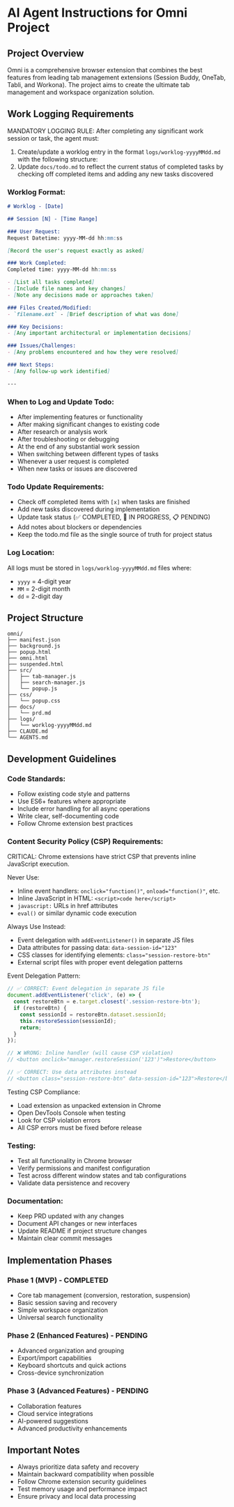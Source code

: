 # AI Agent Instructions for Omni Project

## Project Overview
Omni is a comprehensive browser extension that combines the best features from leading tab management extensions (Session Buddy, OneTab, Tabli, and Workona). The project aims to create the ultimate tab management and workspace organization solution.

## Work Logging Requirements

MANDATORY LOGGING RULE: After completing any significant work session or task, the agent must:
1. Create/update a worklog entry in the format `logs/worklog-yyyyMMdd.md` with the following structure:
2. Update `docs/todo.md` to reflect the current status of completed tasks by checking off completed items and adding any new tasks discovered

### Worklog Format:
```markdown
# Worklog - [Date]

## Session [N] - [Time Range]

### User Request:
Request Datetime: yyyy-MM-dd hh:mm:ss

[Record the user's request exactly as asked]

### Work Completed:
Completed time: yyyy-MM-dd hh:mm:ss

- [List all tasks completed]
- [Include file names and key changes]
- [Note any decisions made or approaches taken]

### Files Created/Modified:
- `filename.ext` - [Brief description of what was done]

### Key Decisions:
- [Any important architectural or implementation decisions]

### Issues/Challenges:
- [Any problems encountered and how they were resolved]

### Next Steps:
- [Any follow-up work identified]

---
```

### When to Log and Update Todo:
- After implementing features or functionality
- After making significant changes to existing code
- After research or analysis work
- After troubleshooting or debugging
- At the end of any substantial work session
- When switching between different types of tasks
- Whenever a user request is completed
- When new tasks or issues are discovered

### Todo Update Requirements:
- Check off completed items with `[x]` when tasks are finished
- Add new tasks discovered during implementation
- Update task status (✅ COMPLETED, 🔄 IN PROGRESS, 📋 PENDING)
- Add notes about blockers or dependencies
- Keep the todo.md file as the single source of truth for project status

### Log Location:
All logs must be stored in `logs/worklog-yyyyMMdd.md` files where:
- `yyyy` = 4-digit year
- `MM` = 2-digit month
- `dd` = 2-digit day

## Project Structure
```
omni/
├── manifest.json
├── background.js
├── popup.html
├── omni.html
├── suspended.html
├── src/
│   ├── tab-manager.js
│   ├── search-manager.js
│   └── popup.js
├── css/
│   └── popup.css
├── docs/
│   └── prd.md
├── logs/
│   └── worklog-yyyyMMdd.md
├── CLAUDE.md
└── AGENTS.md
```

## Development Guidelines

### Code Standards:
- Follow existing code style and patterns
- Use ES6+ features where appropriate
- Include error handling for all async operations
- Write clear, self-documenting code
- Follow Chrome extension best practices

### Content Security Policy (CSP) Requirements:
CRITICAL: Chrome extensions have strict CSP that prevents inline JavaScript execution.

Never Use:
- Inline event handlers: `onclick="function()"`, `onload="function()"`, etc.
- Inline JavaScript in HTML: `<script>code here</script>`
- `javascript:` URLs in href attributes
- `eval()` or similar dynamic code execution

Always Use Instead:
- Event delegation with `addEventListener()` in separate JS files
- Data attributes for passing data: `data-session-id="123"`
- CSS classes for identifying elements: `class="session-restore-btn"`
- External script files with proper event delegation patterns

Event Delegation Pattern:
```javascript
// ✅ CORRECT: Event delegation in separate JS file
document.addEventListener('click', (e) => {
  const restoreBtn = e.target.closest('.session-restore-btn');
  if (restoreBtn) {
    const sessionId = restoreBtn.dataset.sessionId;
    this.restoreSession(sessionId);
    return;
  }
});

// ❌ WRONG: Inline handler (will cause CSP violation)
// <button onclick="manager.restoreSession('123')">Restore</button>

// ✅ CORRECT: Use data attributes instead
// <button class="session-restore-btn" data-session-id="123">Restore</button>
```

Testing CSP Compliance:
- Load extension as unpacked extension in Chrome
- Open DevTools Console when testing
- Look for CSP violation errors
- All CSP errors must be fixed before release

### Testing:
- Test all functionality in Chrome browser
- Verify permissions and manifest configuration
- Test across different window states and tab configurations
- Validate data persistence and recovery

### Documentation:
- Keep PRD updated with any changes
- Document API changes or new interfaces
- Update README if project structure changes
- Maintain clear commit messages

## Implementation Phases

### Phase 1 (MVP) - COMPLETED
- Core tab management (conversion, restoration, suspension)
- Basic session saving and recovery
- Simple workspace organization  
- Universal search functionality

### Phase 2 (Enhanced Features) - PENDING
- Advanced organization and grouping
- Export/import capabilities
- Keyboard shortcuts and quick actions
- Cross-device synchronization

### Phase 3 (Advanced Features) - PENDING
- Collaboration features
- Cloud service integrations
- AI-powered suggestions
- Advanced productivity enhancements

## Important Notes
- Always prioritize data safety and recovery
- Maintain backward compatibility when possible
- Follow Chrome extension security guidelines
- Test memory usage and performance impact
- Ensure privacy and local data processing

